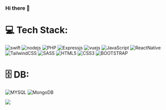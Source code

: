 ### Hi there 👋



# 💻 Tech Stack:
 ![swift](https://img.shields.io/badge/swift-35495E?style=for-the-badge&logo=swift&logoColor=pink) ![nodejs](https://img.shields.io/badge/nodejs-61DAFB?style=for-the-badge&logo=node&logoColor=green) ![PHP](https://img.shields.io/badge/PHP-777BB4?style=for-the-badge&logo=php&logoColor=white) ![Expressjs](https://img.shields.io/badge/Express.js-404D59?style=for-the-badge) ![vuejs](https://img.shields.io/badge/Vue.js-35495E?style=for-the-badge&logo=vue.js&logoColor=4FC08D) ![JavaScript](https://img.shields.io/badge/javascript-%23323330.svg?style=for-the-badge&logo=javascript&logoColor=%23F7DF1E) ![ReactNative](https://img.shields.io/badge/React_Native-20232A?style=for-the-badge&logo=react&logoColor=61DAFB)  ![TailwindCSS](https://img.shields.io/badge/tailwindcss-%2338B2AC.svg?style=for-the-badge&logo=tailwind-css&logoColor=white) ![SASS](https://img.shields.io/badge/SASS-hotpink.svg?style=for-the-badge&logo=SASS&logoColor=white) ![HTML5](https://img.shields.io/badge/html5-%23E34F26.svg?style=for-the-badge&logo=html5&logoColor=white) ![CSS3](https://img.shields.io/badge/css3-%231572B6.svg?style=for-the-badge&logo=css3&logoColor=white) ![BOOTSTRAP](https://img.shields.io/badge/Bootstrap-563D7C?style=for-the-badge&logo=bootstrap&logoColor=white)


 # 🗄️ DB:
![MYSQL](https://img.shields.io/badge/MySQL-00000F?style=for-the-badge&logo=mysql&logoColor=white) ![MongoDB](https://img.shields.io/badge/MongoDB-4EA94B?style=for-the-badge&logo=mongodb&logoColor=white)




[![](https://visitcount.itsvg.in/api?id=mayi0815&label=Profile%20Views&color=3&pretty=false)](https://visitcount.itsvg.in)
